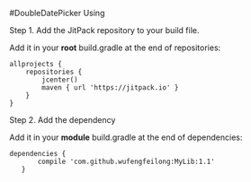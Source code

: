  #DoubleDatePicker
 Using 
 
 Step 1. Add the JitPack repository to your build file.
 
 Add it in your **root** build.gradle at the end of repositories:
 
 ```
 allprojects {
     repositories {
         jcenter()
         maven { url 'https://jitpack.io' }
     }
 }
 ```
 Step 2. Add the dependency
 
 Add it in your **module** build.gradle at the end of dependencies:
 ```
 dependencies {
 		compile 'com.github.wufengfeilong:MyLib:1.1'
 	}
 ```